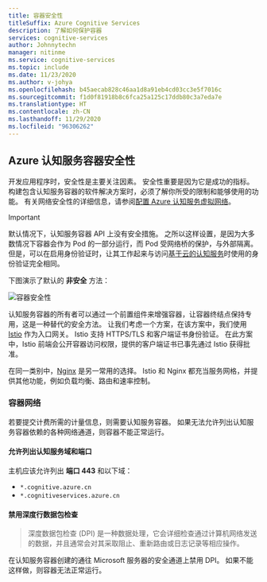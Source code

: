 ```yaml
---
title: 容器安全性
titleSuffix: Azure Cognitive Services
description: 了解如何保护容器
services: cognitive-services
author: Johnnytechn
manager: nitinme
ms.service: cognitive-services
ms.topic: include
ms.date: 11/23/2020
ms.author: v-johya
ms.openlocfilehash: b45aecab828c46aa1d8a91eb4cd03cc3e5f7016c
ms.sourcegitcommit: f1d0f81918b8c6fca25a125c17ddb80c3a7eda7e
ms.translationtype: HT
ms.contentlocale: zh-CN
ms.lasthandoff: 11/29/2020
ms.locfileid: "96306262"
---
```

## <a name="azure-cognitive-services-container-security"></a>Azure 认知服务容器安全性

开发应用程序时，安全性是主要关注因素。 安全性重要是因为它是成功的指标。 构建包含认知服务容器的软件解决方案时，必须了解你所受的限制和能够使用的功能。 有关网络安全性的详细信息，请参阅[配置 Azure 认知服务虚拟网络][az-security]。

> [!IMPORTANT]
> 默认情况下，认知服务容器 API 上没有安全措施。 之所以这样设置，是因为大多数情况下容器会作为 Pod 的一部分运行，而 Pod 受网络桥的保护，与外部隔离。 但是，可以在启用身份验证时，让其工作起来与访问[基于云的认知服务][request-authentication]时使用的身份验证完全相同。

下图演示了默认的 **非安全** 方法：

![容器安全性](../media/container-security.svg)

认知服务容器的所有者可以通过一个前置组件来增强容器，让容器终结点保持专用，这是一种替代的安全方法。 让我们考虑一个方案，在该方案中，我们使用 [Istio][istio] 作为入口网关。 Istio 支持 HTTPS/TLS 和客户端证书身份验证。 在此方案中，Istio 前端会公开容器访问权限，提供的客户端证书已事先通过 Istio 获得批准。

在同一类别中，[Nginx][nginx] 是另一常用的选择。 Istio 和 Nginx 都充当服务网格，并提供其他功能，例如负载均衡、路由和速率控制。

### <a name="container-networking"></a>容器网络

若要提交计费所需的计量信息，则需要认知服务容器。 如果无法允许列出认知服务容器依赖的各种网络通道，则容器不能正常运行。

#### <a name="allow-list-cognitive-services-domains-and-ports"></a>允许列出认知服务域和端口

主机应该允许列出 **端口 443** 和以下域：

* `*.cognitive.azure.cn`
* `*.cognitiveservices.azure.cn`

#### <a name="disable-deep-packet-inspection"></a>禁用深度行数据包检查

> 深度数据包检查 (DPI) 是一种数据处理，它会详细检查通过计算机网络发送的数据，并且通常会对其采取阻止、重新路由或日志记录等相应操作。

在认知服务容器创建的通往 Microsoft 服务器的安全通道上禁用 DPI。 如果不能这样做，则容器无法正常运行。

[istio]: https://istio.io/
[nginx]: https://www.nginx.com
[request-authentication]: ../../authentication.md
[az-security]: ../../cognitive-services-virtual-networks.md

